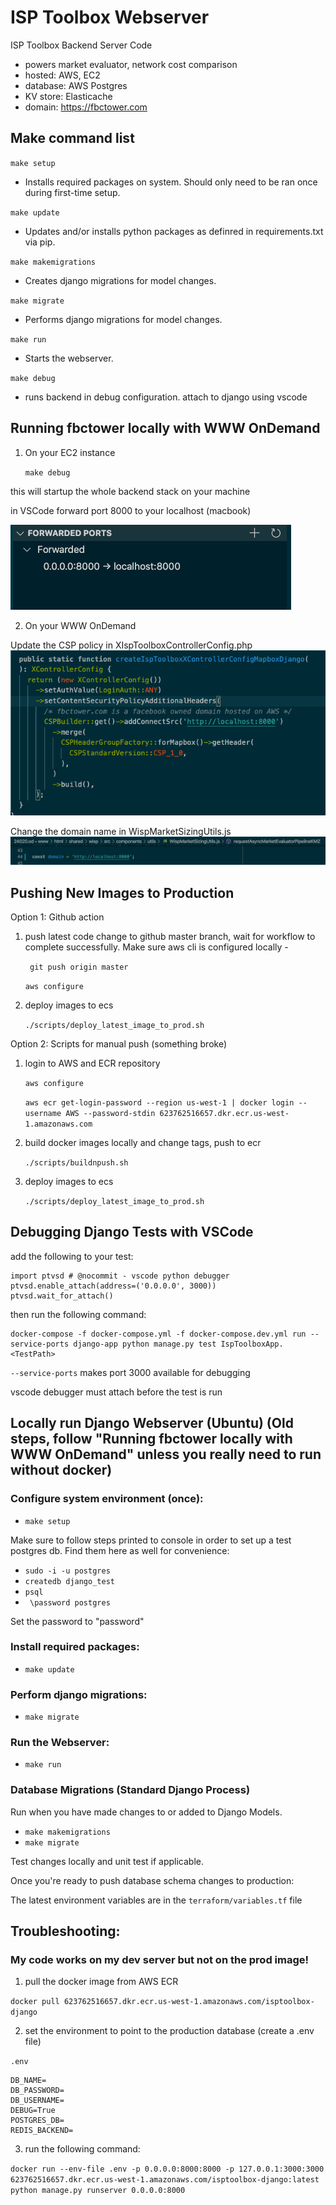 # ISP Toolbox Webserver
ISP Toolbox Backend Server Code
- powers market evaluator, network cost comparison
- hosted: AWS, EC2
- database: AWS Postgres
- KV store: Elasticache
- domain: https://fbctower.com

## Make command list
`make setup`
- Installs required packages on system. Should only need to be ran once during first-time setup.

`make update`
- Updates and/or installs python packages as definred in requirements.txt via pip.

`make makemigrations`
- Creates django migrations for model changes.

`make migrate`
- Performs django migrations for model changes.

`make run`
- Starts the webserver.

`make debug`
- runs backend in debug configuration. attach to django using vscode

## Running fbctower locally with WWW OnDemand

1. On your EC2 instance

    `make debug`

this will startup the whole backend stack on your machine

in VSCode forward port 8000 to your localhost (macbook)

![Alt text](images/port_forwarding.png?raw=true "Title")

2. On your WWW OnDemand

Update the CSP policy in XIspToolboxControllerConfig.php
![Alt text](images/csp_update.png?raw=true "Title")

Change the domain name in WispMarketSizingUtils.js
![Alt text](images/new_domain.png?raw=true "Title")

## Pushing New Images to Production

Option 1: Github action
1. push latest code change to github master branch, wait for workflow to complete successfully. Make sure aws cli is configured locally -

    ``` git push origin master```

    ```aws configure```

2. deploy images to ecs

    ```./scripts/deploy_latest_image_to_prod.sh```

Option 2: Scripts for manual push (something broke)

1. login to AWS and ECR repository

    ```aws configure```

    ```aws ecr get-login-password --region us-west-1 | docker login --username AWS --password-stdin 623762516657.dkr.ecr.us-west-1.amazonaws.com```

2. build docker images locally and change tags, push to ecr

    ```./scripts/buildnpush.sh```

3. deploy images to ecs

    ```./scripts/deploy_latest_image_to_prod.sh```

## Debugging Django Tests with VSCode
add the following to your test:

```
import ptvsd # @nocommit - vscode python debugger
ptvsd.enable_attach(address=('0.0.0.0', 3000))
ptvsd.wait_for_attach()
```
then run the following command:
```
docker-compose -f docker-compose.yml -f docker-compose.dev.yml run --service-ports django-app python manage.py test IspToolboxApp.<TestPath>
```

`--service-ports` makes port 3000 available for debugging

vscode debugger must attach before the test is run

## Locally run Django Webserver (Ubuntu) (Old steps, follow "Running fbctower locally with WWW OnDemand" unless you really need to run without docker)
### Configure system environment (once):
- `make setup`

Make sure to follow steps printed to console in order to set up a test postgres db. Find them here as well for convenience:
- `sudo -i -u postgres`
- `createdb django_test`
- `psql`
- ` \password postgres`

Set the password to "password"

### Install required packages:
- `make update`

### Perform django migrations:
- `make migrate`

### Run the Webserver:
- `make run`

### Database Migrations (Standard Django Process)
Run when you have made changes to or added to Django Models.
- `make makemigrations`
- `make migrate`

Test changes locally and unit test if applicable.

Once you're ready to push database schema changes to production:

The latest environment variables are in the `terraform/variables.tf` file


## Troubleshooting:

### My code works on my dev server but not on the prod image!

1. pull the docker image from AWS ECR

`docker pull 623762516657.dkr.ecr.us-west-1.amazonaws.com/isptoolbox-django`

2. set the environment to point to the production database (create a .env file)

`.env`
```
DB_NAME=
DB_PASSWORD=
DB_USERNAME=
DEBUG=True
POSTGRES_DB=
REDIS_BACKEND=
```

3. run the following command:

`docker run --env-file .env -p 0.0.0.0:8000:8000 -p 127.0.0.1:3000:3000 623762516657.dkr.ecr.us-west-1.amazonaws.com/isptoolbox-django:latest python manage.py runserver 0.0.0.0:8000`
